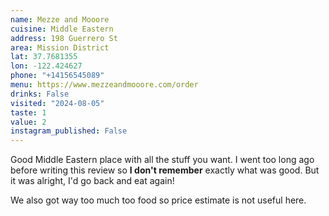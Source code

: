 ```yaml
---
name: Mezze and Mooore
cuisine: Middle Eastern
address: 198 Guerrero St
area: Mission District
lat: 37.7681355
lon: -122.424627
phone: "+14156545089"
menu: https://www.mezzeandmooore.com/order
drinks: False
visited: "2024-08-05"
taste: 1
value: 2
instagram_published: False
---
```


Good Middle Eastern place with all the stuff you want. I went too long ago before writing this review so **I don't remember** exactly what was good. But it was alright, I'd go back and eat again!

We also got way too much too food so price estimate is not useful here.
